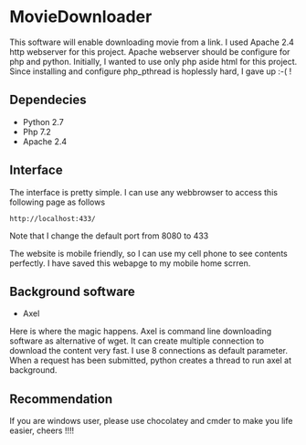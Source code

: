 # MovieDownloader
This software will enable downloading movie from a link. 
I used Apache 2.4 http webserver for this project. 
Apache webserver should be configure for php and python. 
Initially, I wanted to use only php aside html for this project.
Since installing and configure php_pthread is hoplessly hard, I gave up :-( !

## Dependecies
* Python 2.7 
* Php 7.2
* Apache 2.4

## Interface

The interface is pretty simple. I can use any webbrowser to access this following page as follows

```
http://localhost:433/
```
Note that I change the default port from 8080 to 433

The website is mobile friendly, so I can use my cell phone to see contents perfectly. 
I have saved this webapge to my mobile home scrren. 

## Background software
* Axel 

Here is where the magic happens. Axel is command line downloading software as alternative of wget. 
It can create multiple connection to download the content very fast. I use 8 connections as default parameter. 
When a request has been submitted, python creates a thread to run axel at background. 

## Recommendation

If you are windows user, please use chocolatey and cmder to make you life easier, cheers !!!!








